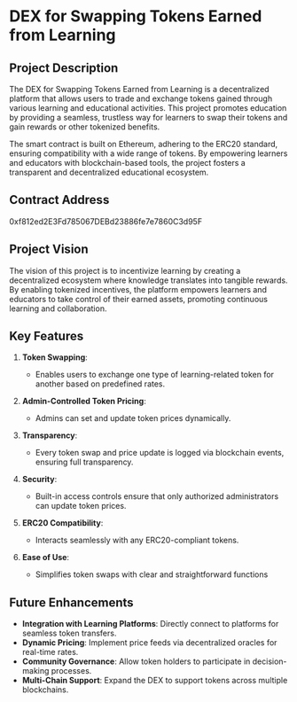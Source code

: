 # DEX for Swapping Tokens Earned from Learning

## Project Description
The DEX for Swapping Tokens Earned from Learning is a decentralized platform that allows users to trade and exchange tokens gained through various learning and educational activities. This project promotes education by providing a seamless, trustless way for learners to swap their tokens and gain rewards or other tokenized benefits.

The smart contract is built on Ethereum, adhering to the ERC20 standard, ensuring compatibility with a wide range of tokens. By empowering learners and educators with blockchain-based tools, the project fosters a transparent and decentralized educational ecosystem.


## Contract Address
0xf812ed2E3Fd785067DEBd23886fe7e7860C3d95F


## Project Vision
The vision of this project is to incentivize learning by creating a decentralized ecosystem where knowledge translates into tangible rewards. By enabling tokenized incentives, the platform empowers learners and educators to take control of their earned assets, promoting continuous learning and collaboration.


## Key Features
1. **Token Swapping**:
   - Enables users to exchange one type of learning-related token for another based on predefined rates.

2. **Admin-Controlled Token Pricing**:
   - Admins can set and update token prices dynamically.

3. **Transparency**:
   - Every token swap and price update is logged via blockchain events, ensuring full transparency.

4. **Security**:
   - Built-in access controls ensure that only authorized administrators can update token prices.

5. **ERC20 Compatibility**:
   - Interacts seamlessly with any ERC20-compliant tokens.

6. **Ease of Use**:
   - Simplifies token swaps with clear and straightforward functions


## Future Enhancements
- **Integration with Learning Platforms**: Directly connect to platforms for seamless token transfers.
- **Dynamic Pricing**: Implement price feeds via decentralized oracles for real-time rates.
- **Community Governance**: Allow token holders to participate in decision-making processes.
- **Multi-Chain Support**: Expand the DEX to support tokens across multiple blockchains.
